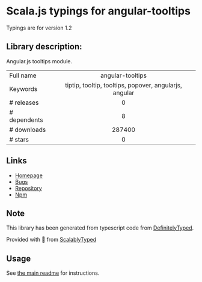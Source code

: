 
# Scala.js typings for angular-tooltips

Typings are for version 1.2

## Library description:
Angular.js tooltips module.

|                    |                 |
| ------------------ | :-------------: |
| Full name          | angular-tooltips |
| Keywords           | tiptip, tooltip, tooltips, popover, angularjs, angular |
| # releases         | 0 |
| # dependents       | 8 |
| # downloads        | 287400 |
| # stars            | 0 |

## Links
- [Homepage](http://720kb.github.io/angular-tooltips)
- [Bugs](https://github.com/720kb/angular-tooltips/issues)
- [Repository](https://github.com/720kb/angular-tooltips)
- [Npm](https://www.npmjs.com/package/angular-tooltips)
    


## Note
This library has been generated from typescript code from [DefinitelyTyped](https://definitelytyped.org).

Provided with :purple_heart: from [ScalablyTyped](https://github.com/oyvindberg/ScalablyTyped)

## Usage
See [the main readme](../../readme.md) for instructions.


